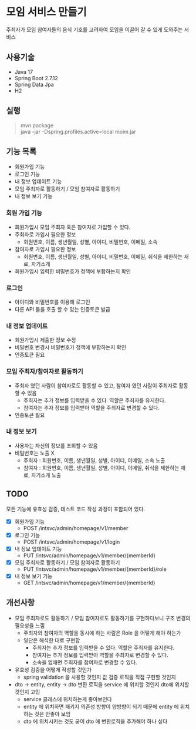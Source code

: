# 모임 서비스 만들기

주최자가 모임 참여자들의 음식 기호를 고려하여 모임을 이끌어 갈 수 있게 도와주는 서비스

## 사용기술

- Java 17
- Spring Boot 2.7.12
- Spring Data Jpa
- H2

## 실행

> mvn package  
> java -jar -Dspring.profiles.active=local moim.jar

## 기능 목록

- 회원가입 기능
- 로그인 기능
- 내 정보 업데이트 기능
- 모임 주최자로 활동하기 / 모임 참여자로 활동하기
- 내 정보 보기 기능

### 회원 가입 기능

- 회원가입시 모임 주최자 혹은 참여자로 가입할 수 있다.
- 주최자로 가입시 필요한 정보
  - 회원번호, 이름, 생년월일, 성별, 아이디, 비밀번호, 이메일, 소속
- 참여자로 가입시 필요한 정보
  - 회원번호, 이름, 생년월일, 성별, 아이디, 비밀번호, 이메일, 취식을 제한하는 재료, 자기소개
- 회원가입시 입력한 비밀번호가 정책에 부합하는지 확인


### 로그인

- 아이디와 비밀번호를 이용해 로그인
- 다른 API 들을 호출 할 수 있는 인증토큰 발급


### 내 정보 업데이트

- 회원가입시 제출한 정보 수정
- 비밀번호 변경시 비밀번호가 정책에 부합하는지 확인
- 인증토큰 필요


### 모임 주최자/참여자로 활동하기

- 주최자 였던 사람이 참여자로도 활동할 수 있고, 참여자 였던 사람이 주최자로 활동할 수 있음
  - 주최자는 추가 정보를 입력받을 수 있다. 역할은 주죄자를 유지한다.
  - 참여자는 추자 정보를 입력받아 역할을 주최자로 변경할 수 있다.
- 인증토큰 필요


### 내 정보 보기

- 사용자는 자신의 정보를 조회할 수 있음
- 비밀번호는 노출 X
  - 주최자 : 회원번호, 이름, 생년월일, 성별, 아이디, 이메일, 소속 노출
  - 참여자 : 회원번호, 이름, 생년월일, 성별, 아이디, 이메일, 취식을 제한하는 재료, 자기소개 노출


## TODO

모든 기능에 유효성 검증, 테스트 코드 작성 과정이 포함되어 있다.

- [x] 회원가입 기능
  - POST /intsvc/admin/homepage/v1/member
- [x] 로그인 기능
  - POST /intsvc/admin/homepage/v1/login
- [x] 내 정보 업데이트 기능
  - PUT /intsvc/admin/homepage/v1/member/{memberId} 
- [x] 모임 주최자로 활동하기 / 모임 참여자로 활동하기
  - PUT /intsvc/admin/homepage/v1/member/{memberId}/role
- [x] 내 정보 보기 기능
  - GET /intsvc/admin/homepage/v1/member/{memberId}



## 개선사항
- 모임 주최자로도 활동하기 / 모임 참여자로도 활동하기를 구현하다보니 구조 변경의 필요성을 느낌
  - 주최자와 참여자의 역할을 동시에 하는 사람은 Role 을 어떻게 해야 하는가
  - 일단은 해석한 대로 구현함
    - 주최자는 추가 정보를 입력받을 수 있다. 역할은 주최자를 유지한다.
    - 참여자는 추가 정보를 입력받아 역할을 주최자로 변경할 수 있다.
    - 소속을 없애면 주최자를 참여자로 변경할 수 있다.
- 유효성 검증을 어떻게 작성할 것인가
  - spring validation 을 사용할 것인지 값 검증 로직을 직접 구현할 것인지
- dto -> entity, entity -> dto 변환 로직을 service 에 위치할 것인지 dto에 위치할 것인지 고민
  - service 클래스에 위치하는게 좋아보인다
  - entity 에 위치하면 패키지 의존성 방향이 양방향이 되기 때문에 entity 에 위치하는 것은 안좋아 보임
  - dto 에 위치시키는 것도 굳이 dto 에 변환로직을 추가해야 하나 싶다 
